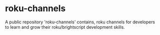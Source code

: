 # roku-channels
A public repository 'roku-channels' contains, roku channels for developers to learn and grow their roku/brightscript development skills.
